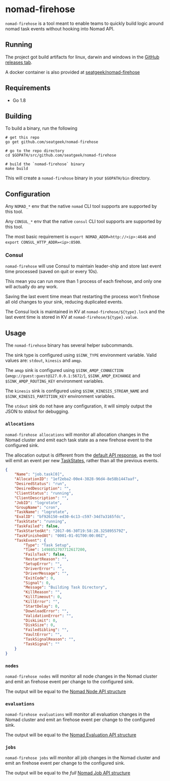 # nomad-firehose

`nomad-firehose` is a tool meant to enable teams to quickly build logic around nomad task events without hooking into Nomad API.

## Running

The project got build artifacts for linux, darwin and windows in the [GitHub releases tab](https://github.com/seatgeek/nomad-firehose/releases).

A docker container is also provided at [seatgeek/nomad-firehose](https://hub.docker.com/r/seatgeek/nomad-firehose/tags/)

## Requirements

- Go 1.8

## Building

To build a binary, run the following

```shell
# get this repo
go get github.com/seatgeek/nomad-firehose

# go to the repo directory
cd $GOPATH/src/github.com/seatgeek/nomad-firehose

# build the `nomad-firehose` binary
make build
```

This will create a `nomad-firehose` binary in your `$GOPATH/bin` directory.

## Configuration

Any `NOMAD_*` env that the native `nomad` CLI tool supports are supported by this tool.

Any `CONSUL_*` env that the native `consul` CLI tool supports are supported by this tool.

The most basic requirement is `export NOMAD_ADDR=http://<ip>:4646` and `export CONSUL_HTTP_ADDR=<ip>:8500`.

### Consul

`nomad-firehose` will use Consul to maintain leader-ship and store last event time processed (saved on quit or every 10s).

This mean you can run more than 1 process of each firehose, and only one will actually do any work.

Saving the last event time mean that restarting the process won't firehose all old changes to your sink, reducing duplicated events.

The Consul lock is maintained in KV at `nomad-firehose/${type}.lock` and the last event time is stored in KV at `nomad-firehose/${type}.value`.

## Usage

The `nomad-firehose` binary has several helper subcommands.

The sink type is configured using `$SINK_TYPE` environment variable. Valid values are: `stdout`, `kinesis` and `amqp`.

The `amqp` sink is configured using `$SINK_AMQP_CONNECTION` (`amqp://guest:guest@127.0.0.1:5672/`), `$SINK_AMQP_EXCHANGE` and `$SINK_AMQP_ROUTING_KEY` environment variables.

The `kinesis` sink is configured using `$SINK_KINESIS_STREAM_NAME` and `$SINK_KINESIS_PARTITION_KEY` environment variables.

The `stdout` sink do not have any configuration, it will simply output the JSON to stdout for debugging.

### `allocations`

`nomad-firehose allocations` will monitor all allocation changes in the Nomad cluster and emit each task state as a new firehose event to the configured sink.

The allocation output is different from the [default API response](https://www.nomadproject.io/docs/http/allocs.html), as the tool will emit an event per new [TaskStates](https://www.nomadproject.io/docs/http/allocs.html), rather than all the previous events.

```json
{
    "Name": "job.task[0]",
    "AllocationID": "1ef2eba2-00e4-3828-96d4-8e58b1447aaf",
    "DesiredStatus": "run",
    "DesiredDescription": "",
    "ClientStatus": "running",
    "ClientDescription": "",
    "JobID": "logrotate",
    "GroupName": "cron",
    "TaskName": "logrotate",
    "EvalID": "bf926150-ed30-6c13-c597-34d7a3165fdc",
    "TaskState": "running",
    "TaskFailed": false,
    "TaskStartedAt": "2017-06-30T19:58:28.325895579Z",
    "TaskFinishedAt": "0001-01-01T00:00:00Z",
    "TaskEvent": {
        "Type": "Task Setup",
        "Time": 1498852707712617200,
        "FailsTask": false,
        "RestartReason": "",
        "SetupError": "",
        "DriverError": "",
        "DriverMessage": "",
        "ExitCode": 0,
        "Signal": 0,
        "Message": "Building Task Directory",
        "KillReason": "",
        "KillTimeout": 0,
        "KillError": "",
        "StartDelay": 0,
        "DownloadError": "",
        "ValidationError": "",
        "DiskLimit": 0,
        "DiskSize": 0,
        "FailedSibling": "",
        "VaultError": "",
        "TaskSignalReason": "",
        "TaskSignal": ""
    }
}
```

### `nodes`

`nomad-firehose nodes` will monitor all node changes in the Nomad cluster and emit an firehose event per change to the configured sink.

The output will be equal to the [Nomad Node API structure](https://www.nomadproject.io/docs/http/node.html)

### `evaluations`

`nomad-firehose evaluations` will monitor all evaluation changes in the Nomad cluster and emit an firehose event per change to the configured sink.

The output will be equal to the [Nomad Evaluation API structure](https://www.nomadproject.io/docs/http/eval.html)

### `jobs`

`nomad-firehose jobs` will monitor all job changes in the Nomad cluster and emit an firehose event per change to the configured sink.

The output will be equal to the *full* [Nomad Job API structure](https://www.nomadproject.io/docs/http/job.html)
